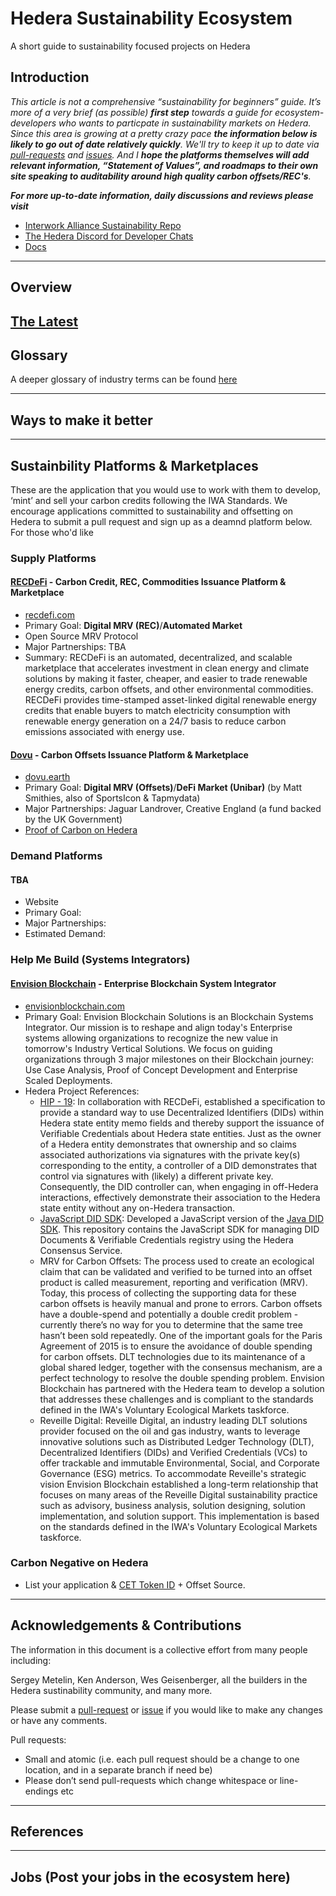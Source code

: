 # Hedera Sustainability Ecosystem
A short guide to sustainability focused projects on Hedera

## Introduction
*This article is not a comprehensive “sustainability for beginners” guide. It’s more of a very brief (as possible) **first step** towards a guide for ecosystem-developers who wants to particpate in sustainability markets on Hedera. Since this area is growing at a pretty crazy pace **the information below is likely to go out of date relatively quickly**. We'll try to keep it up to date via [pull-requests](https://github.com/dubgeis/SustainabilityEcosystem/pulls) and [issues](https://github.com/dubgeis/SustainabilityEcosystem/issues). And I **hope the platforms themselves will add relevant information, “Statement of Values”, and roadmaps to their own site speaking to auditability around high quality carbon offsets/REC's**.*

***For more up-to-date information, daily discussions and reviews please visit***
- [Interwork Alliance Sustainability Repo](https://interworkalliance.github.io/Sustainability/)
- [The Hedera Discord for Developer Chats](https://discord.com/invite/yKSnaMk7Px)
- [Docs](https://docs.hedera.com/guides/)

---

## Overview

[The Latest](https://hedera.com/blog/sustainable-building-blocks-with-hedera-hashgraph)
---

## Glossary
A deeper glossary of industry terms can be found [here](https://github.com/InterWorkAlliance/Sustainability/blob/main/glossary.md)

---
## Ways to make it better


---

## Sustainbility Platforms & Marketplaces
These are the application that you would use to work with them to develop, ‘mint’ and sell your carbon credits following the IWA Standards. We encourage applications committed to sustainability and offsetting on Hedera to submit a pull request and sign up as a deamnd platform below. For those who'd like 

### Supply Platforms
#### [RECDeFi](https://hedera.com/users/recdefi) - Carbon Credit, REC, Commodities Issuance Platform & Marketplace
- [recdefi.com](recdefi.com)
- Primary Goal: **Digital MRV (REC)**/**Automated Market**
- Open Source MRV Protocol
- Major Partnerships: TBA
- Summary: RECDeFi is an automated, decentralized, and scalable marketplace that accelerates investment in clean energy and climate solutions by making it faster, cheaper, and easier to trade renewable energy credits, carbon offsets, and other environmental commodities. RECDeFi provides time-stamped asset-linked digital renewable energy credits that enable buyers to match electricity consumption with renewable energy generation on a 24/7 basis to reduce carbon emissions associated with energy use.

#### [Dovu](https://hedera.com/users/dovu) - Carbon Offsets Issuance Platform & Marketplace
- [dovu.earth](dovu.earth)
- Primary Goal: **Digital MRV (Offsets)**/**DeFi Market (Unibar)** (by Matt Smithies, also of SportsIcon & Tapmydata) 
- Major Partnerships: Jaguar Landrover, Creative England (a fund backed by the UK Government)
- [Proof of Carbon on Hedera](https://www.dovu.earth/news/hedera)

### Demand Platforms
#### TBA
- Website
- Primary Goal: 
- Major Partnerships:
- Estimated Demand:

### Help Me Build (Systems Integrators)
#### [Envision Blockchain](https://envisionblockchain.com/) - Enterprise Blockchain System Integrator
- [envisionblockchain.com](https://envisionblockchain.com/)
- Primary Goal: Envision Blockchain Solutions is an Blockchain Systems Integrator. Our mission is to reshape and align today's Enterprise systems allowing organizations to recognize the new value in tomorrow's Industry Vertical Solutions. We focus on guiding organizations through 3 major milestones on their Blockchain journey: Use Case Analysis, Proof of Concept Development and Enterprise Scaled Deployments.
- Hedera Project References: 
  * [HIP - 19](https://github.com/hashgraph/hedera-improvement-proposal/blob/master/HIP/hip-19.md): In collaboration with RECDeFi, established a specification to provide a standard way to use Decentralized Identifiers (DIDs) within Hedera state entity memo fields and thereby support the issuance of Verifiable Credentials about Hedera state entities. Just as the owner of a Hedera entity demonstrates that ownership and so claims associated authorizations via signatures with the private key(s) corresponding to the entity, a controller of a DID demonstrates that control via signatures with (likely) a different private key. Consequently, the DID controller can, when engaging in off-Hedera interactions, effectively demonstrate their association to the Hedera state entity without any on-Hedera transaction.
  * [JavaScript DID SDK](https://github.com/hashgraph/did-sdk-js): Developed a JavaScript version of the [Java DID SDK](https://github.com/hashgraph/did-sdk-java). This repository contains the JavaScript SDK for managing DID Documents & Verifiable Credentials registry using the Hedera Consensus Service.
  * MRV for Carbon Offsets: The process used to create an ecological claim that can be validated and verified to be turned into an offset product is called measurement, reporting and verification (MRV). Today, this process of collecting the supporting data for these carbon offsets is heavily manual and prone to errors. Carbon offsets have a double-spend and potentially a double credit problem - currently there’s no way for you to determine that the same tree hasn’t been sold repeatedly. One of the important goals for the Paris Agreement of 2015 is to ensure the avoidance of double spending for carbon offsets. DLT technologies due to its maintenance of a global shared ledger, together with the consensus mechanism, are a perfect technology to resolve the double spending problem. Envision Blockchain has partnered with the Hedera team to develop a solution that addresses these challenges and is compliant to the standards defined in the IWA's Voluntary Ecological Markets taskforce.
  * Reveille Digital: Reveille Digital, an industry leading DLT solutions provider focused on the oil and gas industry, wants to leverage innovative solutions such as Distributed Ledger Technology (DLT), Decentralized Identifiers (DIDs) and Verified Credentials (VCs) to offer trackable and immutable Environmental, Social, and Corporate Governance (ESG) metrics. To accommodate Reveille's strategic vision Envision Blockchain established a long-term relationship that focuses on many areas of the Reveille Digital sustainability practice such as advisory, business analysis, solution designing, solution implementation, and solution support. This implementation is based on the standards defined in the IWA's Voluntary Ecological Markets taskforce.

### Carbon Negative on Hedera
- List your application & [CET Token ID](https://github.com/InterWorkAlliance/Sustainability/blob/main/vem/demand/cet.md) + Offset Source.

---

## Acknowledgements & Contributions
The information in this document is a collective effort from many people including:

Sergey Metelin, Ken Anderson, Wes Geisenberger, all the builders in the Hedera sustinability community, and many more.

Please submit a [pull-request](https://github.com/dubgeis/SustainabilityEcosystem/pulls) or [issue](https://github.com/dubgeis/SustainabilityEcosystem/issues) if you would like to make any changes or have any comments.

Pull requests:
- Small and atomic (i.e. each pull request should be a change to one location, and in a separate branch if need be)
- Please don’t send pull-requests which change whitespace or line-endings etc

---
## References

---
## Jobs (Post your jobs in the ecosystem here)

